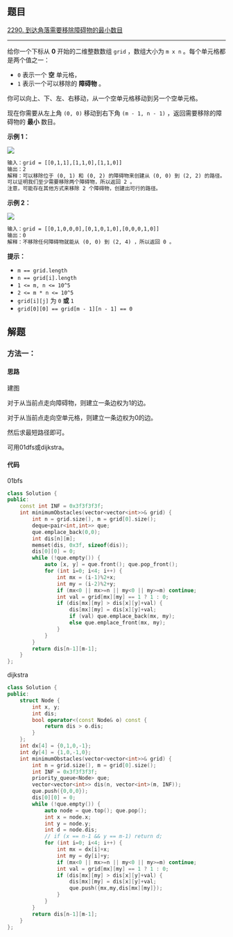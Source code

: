 ## 题目

[2290. 到达角落需要移除障碍物的最小数目](https://leetcode.cn/problems/minimum-obstacle-removal-to-reach-corner/)

---

给你一个下标从 **0** 开始的二维整数数组 `grid` ，数组大小为 `m x n` 。每个单元格都是两个值之一：

-   `0` 表示一个 **空** 单元格，
-   `1` 表示一个可以移除的 **障碍物** 。

你可以向上、下、左、右移动，从一个空单元格移动到另一个空单元格。

现在你需要从左上角 `(0, 0)` 移动到右下角 `(m - 1, n - 1)` ，返回需要移除的障碍物的 **最小** 数目。

  

**示例 1：**

![](https://assets.leetcode.com/uploads/2022/04/06/example1drawio-1.png)

```txt
输入：grid = [[0,1,1],[1,1,0],[1,1,0]]
输出：2
解释：可以移除位于 (0, 1) 和 (0, 2) 的障碍物来创建从 (0, 0) 到 (2, 2) 的路径。
可以证明我们至少需要移除两个障碍物，所以返回 2 。
注意，可能存在其他方式来移除 2 个障碍物，创建出可行的路径。
```

**示例 2：**

![](https://assets.leetcode.com/uploads/2022/04/06/example1drawio.png)

```txt
输入：grid = [[0,1,0,0,0],[0,1,0,1,0],[0,0,0,1,0]]
输出：0
解释：不移除任何障碍物就能从 (0, 0) 到 (2, 4) ，所以返回 0 。
```
  

**提示：**

-   `m == grid.length`
-   `n == grid[i].length`
-   `1 <= m, n <= 10^5`
-   `2 <= m * n <= 10^5`
-   `grid[i][j]` 为 `0` **或** `1`
-   `grid[0][0] == grid[m - 1][n - 1] == 0`

  

## 解题

### 方法一：

#### 思路

建图

对于从当前点走向障碍物，则建立一条边权为1的边。

对于从当前点走向空单元格，则建立一条边权为0的边。

然后求最短路径即可。

可用01dfs或dijkstra。


#### 代码
01bfs
``` cpp
class Solution {
public:
    const int INF = 0x3f3f3f3f;
    int minimumObstacles(vector<vector<int>>& grid) {
        int n = grid.size(), m = grid[0].size();
        deque<pair<int,int>> que; 
        que.emplace_back(0,0);
        int dis[n][m]; 
        memset(dis, 0x3f, sizeof(dis));
        dis[0][0] = 0;
        while (!que.empty()) {
            auto [x, y] = que.front(); que.pop_front();
            for (int i=0; i<4; i++) {
                int mx = (i-1)%2+x;
                int my = (i-2)%2+y;
                if (mx<0 || mx>=n || my<0 || my>=m) continue;
                int val = grid[mx][my] == 1 ? 1 : 0;
                if (dis[mx][my] > dis[x][y]+val) {
                    dis[mx][my] = dis[x][y]+val;
                    if (val) que.emplace_back(mx, my);
                    else que.emplace_front(mx, my);
                }
            }
        }
        return dis[n-1][m-1];
    }
};
```

dijkstra
```cpp
class Solution {
public:
    struct Node {
        int x, y;
        int dis;
        bool operator<(const Node& o) const {
            return dis > o.dis;
        }
    };
    int dx[4] = {0,1,0,-1};
    int dy[4] = {1,0,-1,0};
    int minimumObstacles(vector<vector<int>>& grid) {
        int n = grid.size(), m = grid[0].size();
        int INF = 0x3f3f3f3f;
        priority_queue<Node> que; 
        vector<vector<int>> dis(n, vector<int>(m, INF));
        que.push({0,0,0});
        dis[0][0] = 0;
        while (!que.empty()) {
            auto node = que.top(); que.pop();
            int x = node.x;
            int y = node.y;
            int d = node.dis;
            // if (x == n-1 && y == m-1) return d;
            for (int i=0; i<4; i++) {
                int mx = dx[i]+x;
                int my = dy[i]+y;
                if (mx<0 || mx>=n || my<0 || my>=m) continue;
                int val = grid[mx][my] == 1 ? 1 : 0;
                if (dis[mx][my] > dis[x][y]+val) {
                    dis[mx][my] = dis[x][y]+val;
                    que.push({mx,my,dis[mx][my]});
                }
            }
        }
        return dis[n-1][m-1];
    }
};
```
